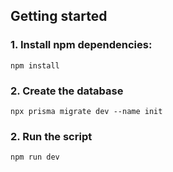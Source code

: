 ## Getting started

### 1. Install npm dependencies:

```
npm install
```

### 2. Create the database

```
npx prisma migrate dev --name init
```

### 2. Run the script

```
npm run dev
```